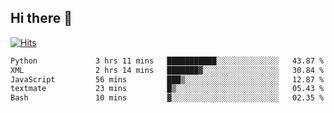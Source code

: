 ## Hi there 👋

<!--
**alihaqberdi/alihaqberdi** is a ✨ _special_ ✨ repository because its `README.md` (this file) appears on your GitHub profile.

Here are some ideas to get you started:

- 🔭 I’m currently working on ...
- 🌱 I’m currently learning ...
- 👯 I’m looking to collaborate on ...
- 🤔 I’m looking for help with ...
- 💬 Ask me about ...
- 📫 How to reach me: ...
- 😄 Pronouns: ...
- ⚡ Fun fact: ...
-->

[![Hits](https://hits.sh/github.com/alihaqberdi.svg)](https://hits.sh/github.com/alihaqberdi/)

<!--START_SECTION:waka-->

```txt
Python             3 hrs 11 mins   ███████████░░░░░░░░░░░░░░   43.87 %
XML                2 hrs 14 mins   ███████▓░░░░░░░░░░░░░░░░░   30.84 %
JavaScript         56 mins         ███▒░░░░░░░░░░░░░░░░░░░░░   12.87 %
textmate           23 mins         █▒░░░░░░░░░░░░░░░░░░░░░░░   05.43 %
Bash               10 mins         ▓░░░░░░░░░░░░░░░░░░░░░░░░   02.35 %
```

<!--END_SECTION:waka-->
